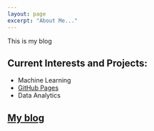 ```yaml
---
layout: page
excerpt: "About Me..."
---
```


This is my blog
## Current Interests and Projects:

- Machine Learning
- [GitHub Pages](https://github.com/hamhochoi)
- Data Analytics

## [My blog](/blog.md)
